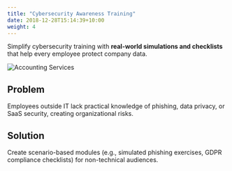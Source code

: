 ```yaml
---
title: "Cybersecurity Awareness Training"
date: 2018-12-28T15:14:39+10:00
weight: 4
---
```


Simplify cybersecurity training with **real-world simulations and checklists** that help every employee protect company data.

![Accounting Services](/lukofolio/images/austin-distel-nGc5RT2HmF0-unsplash.jpg)

## Problem

Employees outside IT lack practical knowledge of phishing, data privacy, or SaaS security, creating organizational risks.

## Solution

Create scenario-based modules (e.g., simulated phishing exercises, GDPR compliance checklists) for non-technical audiences.